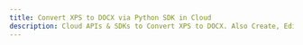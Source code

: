 ---title: Convert XPS to DOCX via Python SDK in Clouddescription: Cloud APIs & SDKs to Convert XPS to DOCX. Also Create, Edit & Render Microsoft Word & OpenOffice documents in the Cloud.---